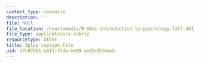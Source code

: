 ```yaml
---
content_type: resource
description: ''
file: null
file_location: /coursemedia/9-00sc-introduction-to-psychology-fall-2011/d7c87d61e911f5daee89ee62c95b6a4c_vf1U3Nt3HQk.srt
file_type: application/x-subrip
resourcetype: Other
title: 3play caption file
uid: d7c87d61-e911-f5da-ee89-ee62c95b6a4c
---
```

